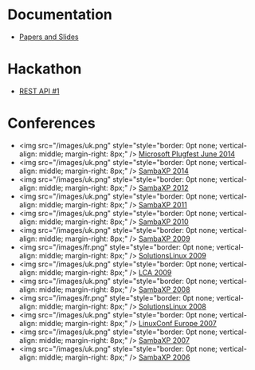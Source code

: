 # Documentation #

- [Papers and Slides](/documentation/slides.html)

# Hackathon #

- [REST API #1](/documentation/programming/hackathon/2014_nov_19/index.html)

# Conferences #
- <img src="/images/uk.png" style="style="border: 0pt none; vertical-align: middle; margin-right: 8px;" /> [Microsoft Plugfest June 2014](/documentation/conferences/microsoftplugfest_june2014.html)
- <img src="/images/uk.png" style="style="border: 0pt none; vertical-align: middle; margin-right: 8px;" /> [SambaXP 2014](/documentation/conferences/sambaxp_2014.html)
- <img src="/images/uk.png" style="style="border: 0pt none; vertical-align: middle; margin-right: 8px;" /> [SambaXP 2012](/documentation/conferences/sambaxp_2012.html)
- <img src="/images/uk.png" style="style="border: 0pt none; vertical-align: middle; margin-right: 8px;" /> [SambaXP 2011](/documentation/conferences/sambaxp_2011.html)
- <img src="/images/uk.png" style="style="border: 0pt none; vertical-align: middle; margin-right: 8px;" /> [SambaXP 2010](/documentation/conferences/sambaxp_2010.html)
- <img src="/images/uk.png" style="style="border: 0pt none; vertical-align: middle; margin-right: 8px;" /> [SambaXP 2009](/documentation/conferences/sambaxp_2009.html)
- <img src="/images/fr.png" style="style="border: 0pt none; vertical-align: middle; margin-right: 8px;" /> [SolutionsLinux 2009](/documentation/conferences/solutionslinux_2009.html)
- <img src="/images/uk.png" style="style="border: 0pt none; vertical-align: middle; margin-right: 8px;" /> [LCA 2009](/documentation/conferences/lca_2009.html)
- <img src="/images/uk.png" style="style="border: 0pt none; vertical-align: middle; margin-right: 8px;" /> [SambaXP 2008](/documentation/conferences/sambaxp_2008.html)
- <img src="/images/fr.png" style="style="border: 0pt none; vertical-align: middle; margin-right: 8px;" /> [SolutionsLinux 2008](/documentation/conferences/solutionslinux_2008.html)
- <img src="/images/uk.png" style="style="border: 0pt none; vertical-align: middle; margin-right: 8px;" /> [LinuxConf Europe 2007](/documentation/conferences/linuxconfeu_2007.html)
- <img src="/images/uk.png" style="style="border: 0pt none; vertical-align: middle; margin-right: 8px;" /> [SambaXP 2007](/documentation/conferences/sambaxp_2007.html)
- <img src="/images/uk.png" style="style="border: 0pt none; vertical-align: middle; margin-right: 8px;" /> [SambaXP 2006](/documentation/conferences/sambaxp_2006.html)
